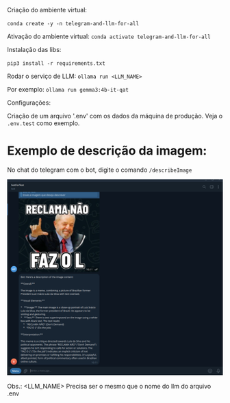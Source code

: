 Criação do ambiente virtual:

`conda create -y -n telegram-and-llm-for-all`

Ativação do ambiente virtual:
`conda activate telegram-and-llm-for-all`

Instalação das libs:

`pip3 install -r requirements.txt`

Rodar o serviço de LLM:
`ollama run <LLM_NAME>`

Por exemplo:
`ollama run gemma3:4b-it-qat`

Configurações:

Criação de um arquivo '.env' com os dados da máquina de produção. Veja o `.env.test` como exemplo.

# Exemplo de descrição da imagem:

No chat do telegram com o bot, digite o comando `/describeImage`

![Imagem de teste](./images/image.png)

Obs.: <LLM_NAME> Precisa ser o mesmo que o nome do llm do arquivo .env

